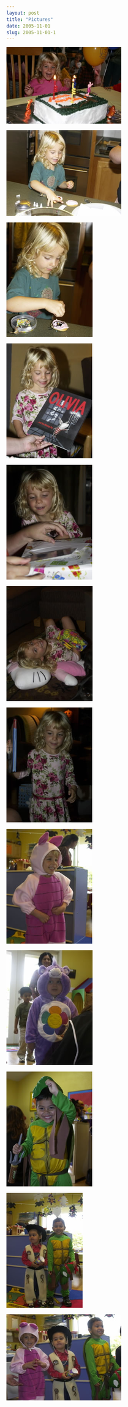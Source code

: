 ```yaml
---
layout: post
title: "Pictures"
date: 2005-11-01
slug: 2005-11-01-1
---
```


 ![](/images/assets/IMG_2569.jpg) 

 ![](/images/assets/CRW_2619.jpg) 

 ![](/images/assets/CRW_2623.jpg) 

 ![](/images/assets/CRW_2631.jpg) 

 ![](/images/assets/CRW_2636.jpg) 

 ![](/images/assets/CRW_2641.jpg) 

 ![](/images/assets/CRW_2646.jpg) 

 ![](/images/assets/CRW_2650.jpg) 

 ![](/images/assets/CRW_2654.jpg) 

 ![](/images/assets/CRW_2660.jpg) 

 ![](/images/assets/CRW_2665.jpg) 

 ![](/images/assets/CRW_2666.jpg) 
